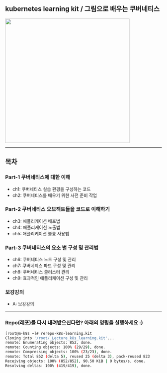 ## kubernetes learning kit / 그림으로 배우는 쿠버네티스

<a href="https://www.inflearn.com/course/쿠버네티스-쉽게시작?inst=cf657a9d">
<img src="https://user-images.githubusercontent.com/29163931/129343011-19787c05-8a78-447b-aa00-c98e21645df0.png" width="400">
</a>


***
## 목차
### Part-1 쿠버네티스에 대한 이해  
- ch1: 쿠버네티스 실습 환경을 구성하는 코드 
- ch2: 쿠버네티스를 배우기 위한 사전 준비 작업
### Part-2 쿠버네티스 오브젝트들을 코드로 이해하기     
- ch3: 애플리케이션 배포법  
- ch4: 애플리케이션 노출법  
- ch5: 애플리케이션 볼륨 사용법   
### Part-3 쿠버네티스의 요소 별 구성 및 관리법  
- ch6: 쿠버네티스 노드 구성 및 관리 
- ch7: 쿠버네티스 파드 구성 및 관리  
- ch8: 쿠버네티스 클러스터 관리
- ch9: 효과적인 애플리케이션 구성 및 관리

### 보강강의 
- A: 보강강의

***
### Repo(레포)를 다시 내려받으신다면? 아래의 명령을 실행하세요 :) 
```bash 
[root@m-k8s ~]# rerepo-k8s-learning.kit
Cloning into '/root/_Lecture_k8s_learning.kit'...
remote: Enumerating objects: 852, done.
remote: Counting objects: 100% (29/29), done.
remote: Compressing objects: 100% (23/23), done.
remote: Total 852 (delta 5), reused 25 (delta 3), pack-reused 823
Receiving objects: 100% (852/852), 90.50 KiB | 0 bytes/s, done.
Resolving deltas: 100% (419/419), done.
```
